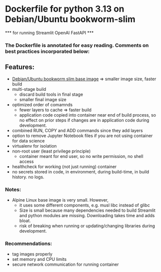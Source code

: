 # Dockerfile for python 3.13 on Debian/Ubuntu bookworm-slim
*** for running Streamlit OpenAI FastAPI ***
### The Dockerfile is annotated for easy reading. Comments on best practices incorporated below:

## Features:

- [Debian/Ubuntu bookworm slim base image](https://hub.docker.com/layers/library/python/3.13.1-slim-bookworm/images/sha256-c5aba0b4da73e67be91c7b4a413d7fbb04d20c13a9fce4706adf6ec69bcc7bb6?context=explore) => smaller image size, faster build
- multi-stage build
  - discard build tools in final stage
  - smaller final image size
- optimized order of comamnds
  - fewer layers to cache => faster build
  - application code copied into container near end of build process, so no effect on prior steps if changes are in application code during development.
- combined RUN, COPY and ADD commands since they add layers
- option to remove Jupyter Notebook files if you are not using container for data science
- virtualenv for isolation
- non-root user (least privilege principle)
  - container meant for end user, so no write permission, no shell access
- healthcheck for working (not just running) container
- no secrets stored in code, in environment, during build-time, in build history. no logs.

### Notes:
- Alpine Linux base image is very small. However,
  - it uses some different components, e.g. musl libc instead of glibc
  - Size is small because many dependencies needed to build Streamlit and python modules are missing. Downloading takes time and adds bloat.
  - risk of breaking when running or updating/changing libraries during development.

### Recommendations:
- tag images properly
- set memory and CPU limits
- secure network communication for running container
